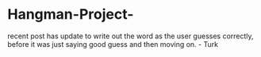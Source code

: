 # Hangman-Project-
recent post has update to write out the word as the user guesses correctly, before it was just saying good guess and then moving on. - Turk 
